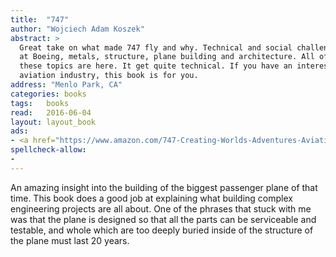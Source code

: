 ```yaml
---
title:  "747"
author: "Wojciech Adam Koszek"
abstract: >
  Great take on what made 747 fly and why. Technical and social challenges
  at Boeing, metals, structure, plane building and architecture. All of
  these topics are here. It get quite technical. If you have an interest in
  aviation industry, this book is for you.
address: "Menlo Park, CA"
categories: books
tags:	books
read:	2016-06-04
layout: layout_book
ads:
- <a href="https://www.amazon.com/747-Creating-Worlds-Adventures-Aviation/dp/0060882425/ref=as_li_ss_il?s=books&ie=UTF8&qid=1466061513&sr=1-1&keywords=747&linkCode=li2&tag=wojcadamkoszh-20&linkId=6b2d88d55302335ba6978d0715ecfcbf" target="_blank"><img border="0" src="//ws-na.amazon-adsystem.com/widgets/q?_encoding=UTF8&ASIN=0060882425&Format=_SL160_&ID=AsinImage&MarketPlace=US&ServiceVersion=20070822&WS=1&tag=wojcadamkoszh-20" ></a><img src="//ir-na.amazon-adsystem.com/e/ir?t=wojcadamkoszh-20&l=li2&o=1&a=0060882425" width="1" height="1" border="0" alt="" style="border:none !important; margin:0px !important;" />
spellcheck-allow:
- 
---
```


An amazing insight into the building of the  biggest passenger
plane of that time. This book does a good job at explaining what
building complex engineering projects are all about. One of the
phrases that stuck with me was that the plane is designed so
that all the parts can be serviceable and testable, and whole
which are too deeply buried inside of the structure of the
plane must last 20 years.
